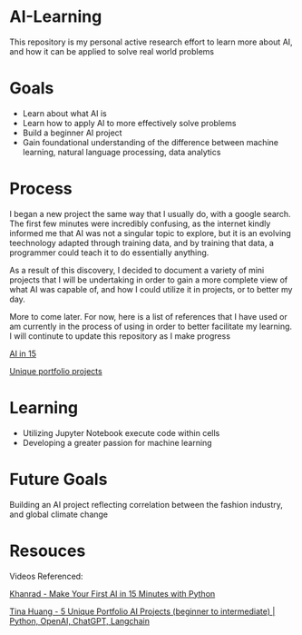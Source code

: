 # AI-Learning
This repository is my personal active research effort to learn more about AI, and how it can be applied to solve real world problems


# Goals
- Learn about what AI is
- Learn how to apply AI to more effectively solve problems
- Build a beginner AI project
- Gain foundational understanding of the difference between machine learning, natural language processing, data analytics


# Process
I began a new project the same way that I usually do, with a google search. The first few minutes were incredibly confusing, as the internet kindly informed me that AI was not a singular topic to explore, but it is an evolving teechnology adapted through training data, and by training that data, a programmer could teach it to do essentially anything.

As a result of this discovery, I decided to document a variety of mini projects that I will be undertaking in order to gain a more complete view of what AI was capable of, and how I could utilize it in projects, or to better my day.


More to come later. For now, here is a list of references that I have used or am currently in the process of using in order to better facilitate my learning. I will continute to update this repository as I make progress

[AI in 15](https://www.youtube.com/watch?v=z1PGJ9quPV8)

[Unique portfolio projects](https://www.youtube.com/watch?v=bTYL-lFM22k&t=202s)

# Learning
- Utilizing Jupyter Notebook execute code within cells
- Developing a greater passion for machine learning

# Future Goals
Building an AI project reflecting correlation between the fashion industry, and global climate change


# Resouces 

Videos Referenced:

[Khanrad - Make Your First AI in 15 Minutes with Python](https://www.youtube.com/watch?v=z1PGJ9quPV8)

[Tina Huang - 5 Unique Portfolio AI Projects (beginner to intermediate) | Python, OpenAI, ChatGPT, Langchain](https://www.youtube.com/watch?v=bTYL-lFM22k&t=202s)

